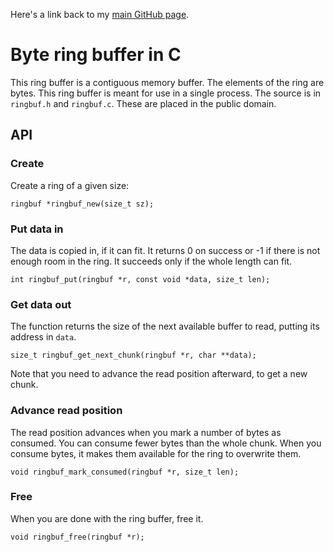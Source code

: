 Here's a link back to my [main GitHub page](http://troydhanson.github.io/).

# Byte ring buffer in C

This ring buffer is a contiguous memory buffer. The elements of the ring are
bytes. This ring buffer is meant for use in a single process. The source is in
`ringbuf.h` and `ringbuf.c`.  These are placed in the public domain.  

## API

### Create 

Create a ring of a given size:

    ringbuf *ringbuf_new(size_t sz);

### Put data in

The data is copied in, if it can fit. It returns 0 on success or -1 if there is
not enough room in the ring. It succeeds only if the whole length can fit.

    int ringbuf_put(ringbuf *r, const void *data, size_t len);

### Get data out

The function returns the size of the next available buffer to read, putting its
address in `data`.

    size_t ringbuf_get_next_chunk(ringbuf *r, char **data);

Note that you need to advance the read position afterward, to get a new chunk.

### Advance read position 

The read position advances when you mark a number of bytes as consumed. You can
consume fewer bytes than the whole chunk. When you consume bytes, it makes them
available for the ring to overwrite them.

    void ringbuf_mark_consumed(ringbuf *r, size_t len);

### Free

When you are done with the ring buffer, free it.

    void ringbuf_free(ringbuf *r);

